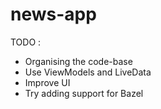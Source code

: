 # news-app

TODO : 
- Organising the code-base
- Use ViewModels and LiveData
- Improve UI
- Try adding support for Bazel
